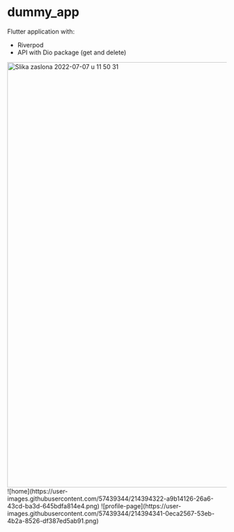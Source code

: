 # dummy_app

Flutter application with: 
- Riverpod
- API with Dio package (get and delete)

<img width="976" alt="Slika zaslona 2022-07-07 u 11 50 31" src="[https://user-images.githubusercontent.com/57439344/177745718-5aa91b5c-215a-44b1-9f0c-a7f4796b0b68.png](https://user-images.githubusercontent.com/57439344/214394322-a9b14126-26a6-43cd-ba3d-645bdfa814e4.png)">
![home](https://user-images.githubusercontent.com/57439344/214394322-a9b14126-26a6-43cd-ba3d-645bdfa814e4.png)
![profile-page](https://user-images.githubusercontent.com/57439344/214394341-0eca2567-53eb-4b2a-8526-df387ed5ab91.png)
